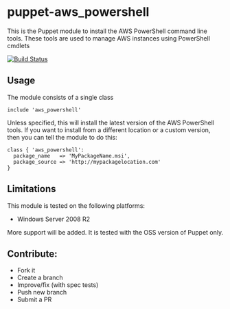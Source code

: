 puppet-aws_powershell
==============

This is the Puppet module to install the AWS PowerShell command line tools. These tools are used to manage AWS instances using PowerShell cmdlets

[![Build Status](https://travis-ci.org/opentable/puppet-aws_powershell.png?branch=master)](https://travis-ci.org/opentable/puppet-aws_powershell)

Usage
--
The module consists of a single class

```puppet
include 'aws_powershell'
```

Unless specified, this will install the latest version of the AWS PowerShell tools. If you want to install from a different location or a custom version, then you can tell the module to do this:

```puppet
class { 'aws_powershell':
  package_name   => 'MyPackageName.msi',
  package_source => 'http://mypackagelocation.com'
}
```
Limitations
--

This module is tested on the following platforms:

* Windows Server 2008 R2 

More support will be added. It is tested with the OSS version of Puppet only.

Contribute:
--

* Fork it
* Create a branch
* Improve/fix (with spec tests)
* Push new branch
* Submit a PR
